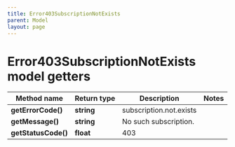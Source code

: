 ```yaml
---
title: Error403SubscriptionNotExists
parent: Model
layout: page
---
```


# Error403SubscriptionNotExists model getters

Method name | Return type | Description | Notes
------------ | ------------- | ------------- | -------------
**getErrorCode()** | **string** | subscription.not.exists |
**getMessage()** | **string** | No such subscription. |
**getStatusCode()** | **float** | 403 |

